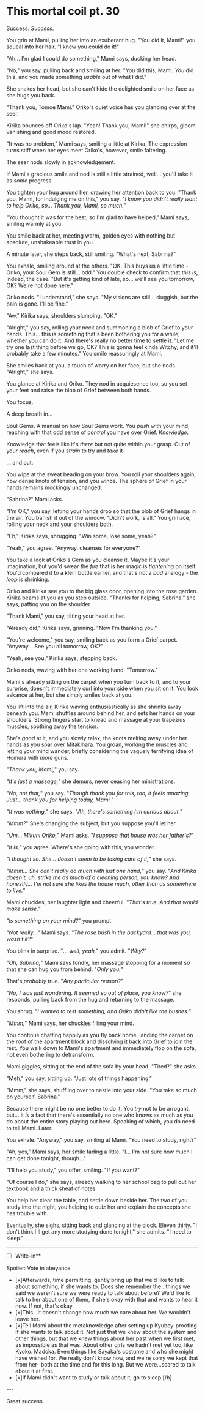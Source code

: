 # This mortal coil pt. 30

Success. *Success*.

You grin at Mami, pulling her into an exuberant hug. "You did it, Mami!" you squeal into her hair. "I knew you could do it!"

"Ah... I'm glad I could do something," Mami says, ducking her head.

"No," you say, pulling back and smiling at her. "*You* did this, Mami. *You* did this, and you made something *usable* out of what I did."

She shakes her head, but she can't hide the delighted smile on her face as she hugs you back.

"Thank you, Tomoe Mami." Oriko's quiet voice has you glancing over at the seer.

Kirika bounces off Oriko's lap. "Yeah! Thank you, Mami!" she chirps, gloom vanishing and good mood restored.

"It was no problem," Mami says, smiling a little at Kirika. The expression turns stiff when her eyes meet Oriko's, however, smile faltering.

The seer nods slowly in acknowledgement.

If Mami's gracious smile and nod is still a little strained, well... you'll take it as *some* progress.

You tighten your hug around her, drawing her attention back to you. "Thank you, Mami, for indulging me on this," you say. "*I know you didn't really want to help Oriko, so... Thank you, Mami, so much.*"

"You thought it was for the best, so I'm glad to have helped," Mami says, smiling warmly at you.

You smile back at her, meeting warm, golden eyes with nothing but absolute, unshakeable trust in you.

A minute later, she steps back, still smiling. "What's next, Sabrina?"

You exhale, smiling around at the others. "OK. This buys us a little time - Oriko, your Soul Gem is still... odd." You double check to confirm that this *is*, indeed, the case. "But it's getting kind of late, so... we'll see you tomorrow, OK? We're not done here."

Oriko nods. "I understand," she says. "My visions are still... sluggish, but the pain is gone. I'll be fine."

"Aw," Kirika says, shoulders slumping. "OK."

"Alright," you say, rolling your neck and summoning a blob of Grief to your hands. This... this is something that's been bothering you for a while, whether you can do it. And there's really no better time to settle it. "Let me try one last thing before we go, OK? This is gonna feel kinda Witchy, and it'll probably take a few minutes." You smile reassuringly at Mami.

She smiles back at you, a touch of worry on her face, but she nods. "Alright," she says.

You glance at Kirika and Oriko. They nod in acquiesence too, so you set your feet and raise the blob of Grief between both hands.

You focus.

A deep breath in...

Soul Gems. A manual on how Soul Gems work. You *push* with your mind, reaching with that odd sense of *control* you have over Grief. *Knowledge*.

Knowledge that feels like it's *there* but not quite within your grasp. Out of your *reach*, even if you *strain* to try and *take* it-

... and out.

You wipe at the sweat beading on your brow. You roll your shoulders again, now dense knots of tension, and you wince. The sphere of Grief in your hands remains mockingly unchanged.

"Sabrina?" Mami asks.

"I'm OK," you say, letting your hands drop so that the blob of Grief hangs in the air. You banish it out of the window. "Didn't work, is all." You grimace, rolling your neck and your shoulders both.

"Eh," Kirika says, shrugging. "Win some, lose some, yeah?"

"Yeah," you agree. "Anyway, cleanses for everyone?"

You take a look at Oriko's Gem as you cleanse it. Maybe it's your imagination, but you'd swear the *fire* that is her magic is *tightening* on itself. You'd compared it to a klein bottle earlier, and that's not a *bad* analogy - the *loop* is shrinking.

Oriko and Kirika see you to the big glass door, opening into the rose garden. Kirika beams at you as you step outside. "Thanks for helping, Sabrina," she says, patting you on the shoulder.

"Thank Mami," you say, tilting your head at her.

"Already did," Kirika says, grinning. "Now I'm thanking *you*."

"You're welcome," you say, smiling back as you form a Grief carpet. "Anyway... See you all tomorrow, OK?"

"Yeah, see you," Kirika says, stepping back.

Oriko nods, waving with her one working hand. "Tomorrow."

Mami's already sitting on the carpet when you turn back to it, and to your surprise, doesn't immediately curl into your side when you sit on it. You look askance at her, but she simply smiles back at you.

You lift into the air, Kirika waving enthusiastically as she shrinks away beneath you. Mami shuffles around behind her, and sets her hands on your shoulders. Strong fingers start to knead and massage at your trapezius muscles, soothing away the tension.

She's *good* at it, and you slowly relax, the knots melting away under her hands as you soar over Mitakihara. You groan, working the muscles and letting your mind wander, briefly considering the vaguely terrifying idea of Homura with *more* guns.

"*Thank you, Mami,*" you say.

"*It's just a massage,*" she demurs, never ceasing her ministrations.

"*No, not that,*" you say. "*Though thank you for this, too, it feels *amazing*. Just... thank you for helping today, Mami.*"

"*It was nothing,*" she says. "*Ah, there's something I'm curious about.*"

"*Mmm?*" She's changing the subject, but you suppose you'll let her.

"*Um... Mikuni Oriko,*" Mami asks. "*I suppose that house was her father's?*"

"*It is,*" you agree. Where's she going with this, you wonder.

"*I thought so. She... doesn't seem to be taking care of it,*" she says.

"*Mmm... She can't really do much with just one hand,*" you say. "*And Kirika doesn't, uh, strike me as much of a *cleaning* person, you know? And honestly... I'm not sure she likes the house much, other than as somewhere to live.*"

Mami chuckles, her laughter light and cheerful. "*That's true. And that would make sense.*"

"*Is something on your mind?*" you prompt.

"*Not really...*" Mami says. "*The rose bush in the backyard... that was *you*, wasn't it?*"

You blink in surprise. "*... well, yeah,*" you admit. "*Why?*"

"*Oh, Sabrina,*" Mami says fondly, her massage stopping for a moment so that she can hug you from behind. "*Only you.*"

That's *probably* true. "*Any particular reason?*"

"*No, I was just wondering. It seemed so out of place, you know?*" she responds, pulling back from the hug and returning to the massage.

You shrug. "*I wanted to test something, and Oriko didn't like the bushes.*"

"*Mmm,*" Mami says, her chuckles filling your mind.

You continue chatting happily as you fly back home, landing the carpet on the roof of the apartment block and dissolving it back into Grief to join the rest. You walk down to Mami's apartment and immediately flop on the sofa, not even bothering to detransform.

Mami giggles, sitting at the end of the sofa by your head. "Tired?" she asks.

"Meh," you say, sitting up. "Just lots of things happening."

"Mmm," she says, shuffling over to nestle into your side. "You take so much on yourself, Sabrina."

Because there might be no one better to do it. You *try* not to be arrogant, but... it *is* a fact that there's essentially no one who knows as much as you do about the entire story playing out here. Speaking of which, you do need to tell Mami. Later.

You exhale. "Anyway," you say, smiling at Mami. "You need to study, right?"

"Ah, yes," Mami says, her smile fading a little. "I... I'm not sure how much I can get done tonight, though..."

"I'll help you study," you offer, smiling. "If you want?"

"Of course I do," she says, already walking to her school bag to pull out her textbook and a thick sheaf of notes.

You help her clear the table, and settle down beside her. The two of you study into the night, you helping to quiz her and explain the concepts she has trouble with.

Eventually, she sighs, sitting back and glancing at the clock. Eleven thirty. "I don't think I'll get any more studying done tonight," she admits. "I need to sleep."

---

- [ ] Write-in**

Spoiler: Vote in abeyance

- [x]Afterwards, time permitting, gently bring up that we'd like to talk about something, if she wants to. Does she remember the...things we said we weren't sure we were ready to talk about before? We'd like to talk to her about one of them, if she's okay with that and wants to hear it now. If not, that's okay.
- [x]This...It doesn't change how much we care about her. We wouldn't leave her.
- [x]Tell Mami about the metaknowledge after setting up Kyubey-proofing if she wants to talk about it. Not just that we knew about the system and other things, but that we knew things about her past when we first met, as impossible as that was. About other girls we hadn't met yet too, like Kyoko. Madoka. Even things like Sayaka's costume and who she might have wished for. We really don't know how, and we're sorry we kept that from her- both at the time and for this long. But we were...scared to talk about it at first.
- [x]If Mami didn't want to study or talk about it, go to sleep.\[/b]

---​

Great success.
